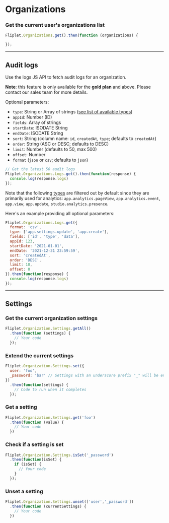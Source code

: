# Organizations

### Get the current user's organizations list

```js
Fliplet.Organizations.get().then(function (organizations) {

});
```

---

## Audit logs

Use the logs JS API to fetch audit logs for an organization.

<p class="warning"><strong>Note</strong>: this feature is only available for the <strong>gold plan</strong> and above. Please contact our sales team for more details.</p>

Optional parameters:

- `type`: String or Array of strings ([see list of available types](/Organization-audit-log-types.html))
- `appId`: Number (ID)
- `fields`: Array of strings
- `startDate`: ISODATE String
- `endDate`: ISODATE String
- `sort`: String (column name: `id`, `createdAt`, `type`; defaults to `createdAt`)
- `order`: String (ASC or DESC; defaults to DESC)
- `limit`: Number (defaults to 50, max 500)
- `offset`: Number
- `format` (`json` or `csv`; defaults to `json`)

```js
// Get the latest 50 audit logs
Fliplet.Organizations.Logs.get().then(function(response) {
  console.log(response.logs)
});
```

Note that the following [types](/Organization-audit-log-types.html) are filtered out by default since they are primarily used for analytics: `app.analytics.pageView`, `app.analytics.event`, `app.view`, `app.update`,  `studio.analytics.presence`.

Here's an example providing all optional parameters:

```js
Fliplet.Organizations.Logs.get({
  format: 'csv',
  type: ['app.settings.update', 'app.create'],
  fields: ['id', 'type', 'data'],
  appId: 123,
  startDate: '2021-01-01',
  endDate: '2021-12-31 23:59:59',
  sort: 'createdAt',
  order: 'DESC',
  limit: 10,
  offset: 0
}).then(function(response) {
  console.log(response.logs)
});
```

---


## Settings

### Get the current organization settings

```js
Fliplet.Organization.Settings.getAll()
  .then(function (settings) {
    // Your code
  });
```

### Extend the current settings

```js
Fliplet.Organization.Settings.set({
  user: 'foo',
  _password: 'bar' // Settings with an underscore prefix "_" will be encrypted
})
  .then(function(settings) {
    // Code to run when it completes
  });
```

### Get a setting

```js
Fliplet.Organization.Settings.get('foo')
  .then(function (value) {
    // Your code
  })
```

### Check if a setting is set

```js
Fliplet.Organization.Settings.isSet('_password')
  .then(function(isSet) {
    if (isSet) {
      // Your code
    }
  });
```

### Unset a setting

```js
Fliplet.Organization.Settings.unset(['user','_password'])
  .then(function (currentSettings) {
    // Your code
  })
```
